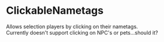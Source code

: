 # ClickableNametags
Allows selection players by clicking on their nametags.  
Currently doesn't support clicking on NPC's or pets...should it?
